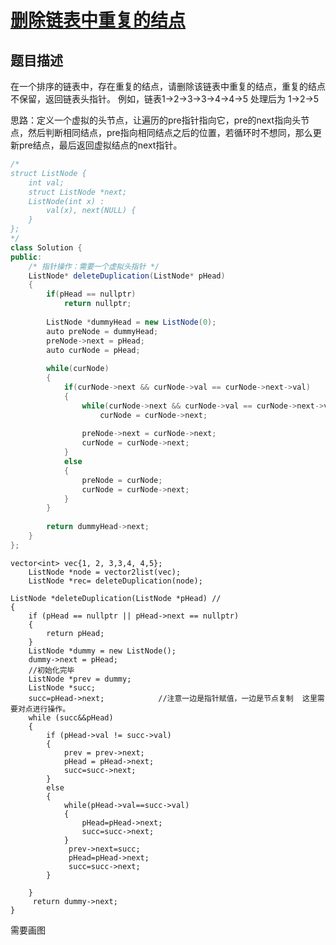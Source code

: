 # [删除链表中重复的结点](https://www.nowcoder.com/practice/fc533c45b73a41b0b44ccba763f866ef?tpId=13&tqId=11209&tPage=3&rp=3&ru=/ta/coding-interviews&qru=/ta/coding-interviews/question-ranking)

## 题目描述

在一个排序的链表中，存在重复的结点，请删除该链表中重复的结点，重复的结点不保留，返回链表头指针。 例如，链表1->2->3->3->4->4->5 处理后为 1->2->5



思路：定义一个虚拟的头节点，让遍历的pre指针指向它，pre的next指向头节点，然后判断相同结点，pre指向相同结点之后的位置，若循环时不想同，那么更新pre结点，最后返回虚拟结点的next指针。



```java
/*
struct ListNode {
    int val;
    struct ListNode *next;
    ListNode(int x) :
        val(x), next(NULL) {
    }
};
*/
class Solution {
public:
    /* 指针操作：需要一个虚拟头指针 */
    ListNode* deleteDuplication(ListNode* pHead)
    {
        if(pHead == nullptr)
            return nullptr;
        
        ListNode *dummyHead = new ListNode(0);
        auto preNode = dummyHead;
        preNode->next = pHead;
        auto curNode = pHead;
        
        while(curNode)
        {
            if(curNode->next && curNode->val == curNode->next->val)
            {
                while(curNode->next && curNode->val == curNode->next->val)
                    curNode = curNode->next;
                
                preNode->next = curNode->next;
                curNode = curNode->next;
            }
            else
            {
                preNode = curNode;
                curNode = curNode->next;
            }
        }
        
        return dummyHead->next;
    }
};
```

```
vector<int> vec{1, 2, 3,3,4, 4,5};
    ListNode *node = vector2list(vec);
    ListNode *rec= deleteDuplication(node);
```

```
ListNode *deleteDuplication(ListNode *pHead) //
{
    if (pHead == nullptr || pHead->next == nullptr)
    {
        return pHead;
    }
    ListNode *dummy = new ListNode();
    dummy->next = pHead;
    //初始化完毕
    ListNode *prev = dummy;
    ListNode *succ;
    succ=pHead->next;            //注意一边是指针赋值，一边是节点复制  这里需要对点进行操作。
    while (succ&&pHead)
    {
        if (pHead->val != succ->val)
        {
            prev = prev->next;
            pHead = pHead->next;
            succ=succ->next;
        }
        else
        {
            while(pHead->val==succ->val)
            {
                pHead=pHead->next;
                succ=succ->next;
            }
             prev->next=succ;
             pHead=pHead->next;
             succ=succ->next;
        }
       
    }
     return dummy->next;
}
```

需要画图